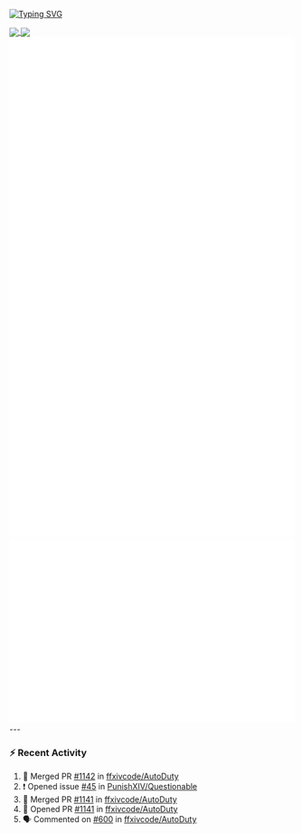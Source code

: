 [![Typing SVG](https://readme-typing-svg.demolab.com?font=Fira+Code&duration=1000&pause=1000&multiline=true&repeat=false&width=435&lines=Simon+Latusek+%7C+Gameplay+Engineer)](https://git.io/typing-svg)

<a href="https://github.com/anuraghazra/github-readme-stats">
  <img height=200 align="center" src="https://github-readme-stats.vercel.app/api?username=erdelf&theme=radical" />
</a>
<a href="https://github.com/anuraghazra/convoychat">
  <img height=200 align="center" src="https://streak-stats.demolab.com?user=erdelf&theme=radical&mode=weekly" />
</a>

<picture>
  <img src="/github-metrics.svg" alt="Metrics">
</picture>

<picture>
  <img src="/github-metrics-achievements.svg" alt="Achievements">
</picture>
---

### :zap: Recent Activity
<!--START_SECTION:activity-->
1. 🎉 Merged PR [#1142](https://github.com/ffxivcode/AutoDuty/pull/1142) in [ffxivcode/AutoDuty](https://github.com/ffxivcode/AutoDuty)
2. ❗ Opened issue [#45](https://github.com/PunishXIV/Questionable/issues/45) in [PunishXIV/Questionable](https://github.com/PunishXIV/Questionable)
3. 🎉 Merged PR [#1141](https://github.com/ffxivcode/AutoDuty/pull/1141) in [ffxivcode/AutoDuty](https://github.com/ffxivcode/AutoDuty)
4. 💪 Opened PR [#1141](https://github.com/ffxivcode/AutoDuty/pull/1141) in [ffxivcode/AutoDuty](https://github.com/ffxivcode/AutoDuty)
5. 🗣 Commented on [#600](https://github.com/ffxivcode/AutoDuty/issues/600#issuecomment-3354566145) in [ffxivcode/AutoDuty](https://github.com/ffxivcode/AutoDuty)
<!--END_SECTION:activity-->

<!--
**erdelf/erdelf** is a ✨ _special_ ✨ repository because its `README.md` (this file) appears on your GitHub profile.

Here are some ideas to get you started:

- 🔭 I’m currently working on ...
- 🌱 I’m currently learning ...
- 👯 I’m looking to collaborate on ...
- 🤔 I’m looking for help with ...
- 💬 Ask me about ...
- 📫 How to reach me: ...
- 😄 Pronouns: ...
- ⚡ Fun fact: ...
-->
